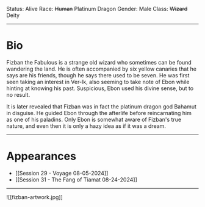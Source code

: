 Status: Alive
Race: ~~Human~~ Platinum Dragon
Gender: Male
Class: ~~Wizard~~ Deity

---
# Bio

Fizban the Fabulous is a strange old wizard who sometimes can be found wandering the land. He is often accompanied by six yellow canaries that he says are his friends, though he says there used to be seven. He was first seen taking an interest in Ver-Ik, also seeming to take note of Ebon while hinting at knowing his past. Suspicious, Ebon used his divine sense, but to no result.

It is later revealed that Fizban was in fact the platinum dragon god Bahamut in disguise. He guided Ebon through the afterlife before reincarnating him as one of his paladins. Only Ebon is somewhat aware of Fizban's true nature, and even then it is only a hazy idea as if it was a dream.

---
# Appearances

- [[Session 29 - Voyage 08-05-2024]]
- [[Session 31 - The Fang of Tiamat 08-24-2024]]

---

![[fizban-artwork.jpg]]